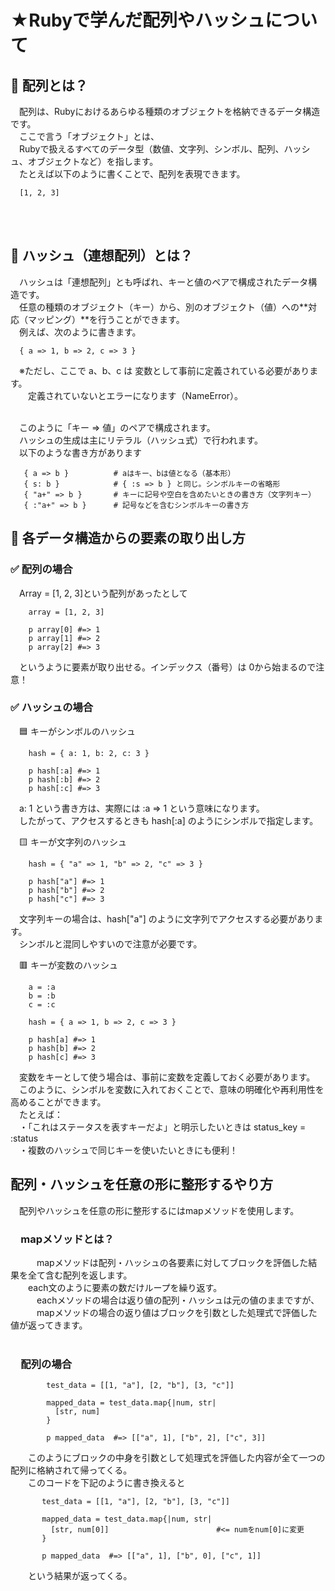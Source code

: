 # ★Rubyで学んだ配列やハッシュについて
## 🔷 配列とは？
　配列は、Rubyにおけるあらゆる種類のオブジェクトを格納できるデータ構造です。<br>
　ここで言う「オブジェクト」とは、<br>
　Rubyで扱えるすべてのデータ型（数値、文字列、シンボル、配列、ハッシュ、オブジェクトなど）を指します。<br>
　たとえば以下のように書くことで、配列を表現できます。<br>
 ```
   [1, 2, 3]
 ```
<br>
<br>

## 🔷 ハッシュ（連想配列）とは？
　ハッシュは「連想配列」とも呼ばれ、キーと値のペアで構成されたデータ構造です。<br>
　任意の種類のオブジェクト（キー）から、別のオブジェクト（値）への**対応（マッピング）**を行うことができます。<br>
　例えば、次のように書きます。<br>
 ```
   { a => 1, b => 2, c => 3 }
 ```
　※ただし、ここで a、b、c は 変数として事前に定義されている必要があります。<br>
　　定義されていないとエラーになります（NameError）。<br>

<br>
　このように「キー => 値」のペアで構成されます。<br>
　ハッシュの生成は主にリテラル（ハッシュ式）で行われます。<br>
　以下のような書き方があります<br>
 
```
   { a => b }          # aはキー、bは値となる（基本形）
   { s: b }            # { :s => b } と同じ。シンボルキーの省略形
   { "a+" => b }       # キーに記号や空白を含めたいときの書き方（文字列キー）
   { :"a+" => b }      # 記号などを含むシンボルキーの書き方
```

## 🧩 各データ構造からの要素の取り出し方
### ✅ 配列の場合
　Array = [1, 2, 3]という配列があったとして<br>
```
    array = [1, 2, 3]

    p array[0] #=> 1
    p array[1] #=> 2
    p array[2] #=> 3
```
　というように要素が取り出せる。インデックス（番号）は 0から始まるので注意！<br>

### ✅ ハッシュの場合
　🟦 キーがシンボルのハッシュ<br>
```
    hash = { a: 1, b: 2, c: 3 }

    p hash[:a] #=> 1
    p hash[:b] #=> 2
    p hash[:c] #=> 3
```
　a: 1 という書き方は、実際には :a => 1 という意味になります。<br>
　したがって、アクセスするときも hash[:a] のようにシンボルで指定します。<br>

　🟨 キーが文字列のハッシュ<br>
```
    hash = { "a" => 1, "b" => 2, "c" => 3 }

    p hash["a"] #=> 1
    p hash["b"] #=> 2
    p hash["c"] #=> 3
```
　文字列キーの場合は、hash["a"] のように文字列でアクセスする必要があります。<br>
　シンボルと混同しやすいので注意が必要です。<br>

　🟥 キーが変数のハッシュ<br>
```
    a = :a
    b = :b
    c = :c

    hash = { a => 1, b => 2, c => 3 }

    p hash[a] #=> 1
    p hash[b] #=> 2
    p hash[c] #=> 3
```
　変数をキーとして使う場合は、事前に変数を定義しておく必要があります。<br>
　このように、シンボルを変数に入れておくことで、意味の明確化や再利用性を高めることができます。<br>
　たとえば：<br>
　・「これはステータスを表すキーだよ」と明示したいときは status_key = :status<br>
　・複数のハッシュで同じキーを使いたいときにも便利！<br>


 ## 配列・ハッシュを任意の形に整形するやり方
 　配列やハッシュを任意の形に整形するにはmapメソッドを使用します。<br>

 ### 　mapメソッドとは？
　　　mapメソッドは配列・ハッシュの各要素に対してブロックを評価した結果を全て含む配列を返します。<br>
  　　each文のように要素の数だけループを繰り返す。<br>
　　　eachメソッドの場合は返り値の配列・ハッシュは元の値のままですが、<br>
　　　mapメソッドの場合の返り値はブロックを引数とした処理式で評価した値が返ってきます。<br>
    <br>
 ### 　配列の場合
```
        test_data = [[1, "a"], [2, "b"], [3, "c"]]

        mapped_data = test_data.map{|num, str|
          [str, num]
        }

        p mapped_data  #=> [["a", 1], ["b", 2], ["c", 3]]
```
　　このようにブロックの中身を引数として処理式を評価した内容が全て一つの配列に格納されて帰ってくる。<br>
　　このコードを下記のように書き換えると<br>
 ```
        test_data = [[1, "a"], [2, "b"], [3, "c"]]

        mapped_data = test_data.map{|num, str|
          [str, num[0]]                        #<= numをnum[0]に変更
        }

        p mapped_data  #=> [["a", 1], ["b", 0], ["c", 1]]
```
　　という結果が返ってくる。<br>
